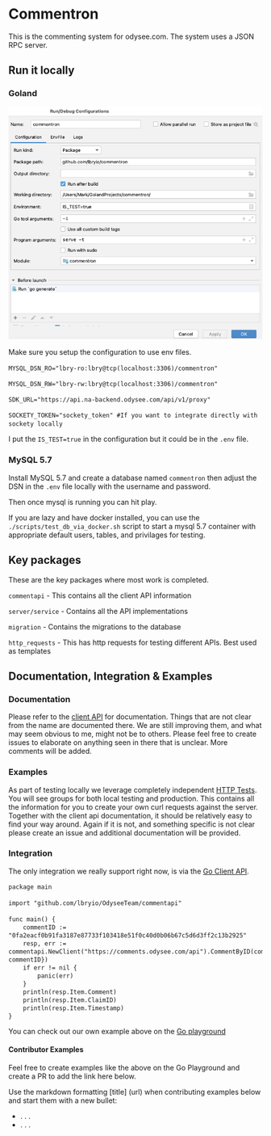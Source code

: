 # Commentron 

This is the commenting system for odysee.com. The system uses a JSON RPC server.
 
## Run it locally

### Goland

![GoLand configuration](goland-config.png)

Make sure you setup the configuration to use env files. 

`MYSQL_DSN_RO="lbry-ro:lbry@tcp(localhost:3306)/commentron"`

`MYSQL_DSN_RW="lbry-rw:lbry@tcp(localhost:3306)/commentron"`

`SDK_URL="https://api.na-backend.odysee.com/api/v1/proxy"`

`SOCKETY_TOKEN="sockety_token" #If you want to integrate directly with sockety locally`

I put the `IS_TEST=true` in the configuration but it could be in the `.env` file. 

### MySQL 5.7

Install MySQL 5.7 and create a database named `commentron` then adjust the DSN
in the `.env` file locally with the username and password. 

Then once mysql is running you can hit play. 

If you are lazy and have docker installed, you can use the `./scripts/test_db_via_docker.sh` script
to start a mysql 5.7 container with appropriate default users, tables, and privilages for testing.

## Key packages

These are the key packages where most work is completed.

`commentapi` -  This contains all the client API information 

`server/service` - Contains all the API implementations

`migration` - Contains the migrations to the database

`http_requests` - This has http requests for testing different APIs. Best used as templates

## Documentation, Integration & Examples

### Documentation

Please refer to the [client API](commentapi) for documentation. Things that are not clear from the name are documented there.
We are still improving them, and what may seem obvious to me, might not be to others. Please feel free
to create issues to elaborate on anything seen in there that is unclear. More comments will be added. 

### Examples

As part of testing locally we leverage completely independent [HTTP Tests](http_requests). You will see
groups for both local testing and production. This contains all the information for you to create your 
own curl requests against the server. Together with the client api documentation, it should be relatively
easy to find your way around. Again if it is not, and something specific is not clear please create an issue
and additional documentation will be provided. 

### Integration 

The only integration we really support right now, is via the [Go Client API](commentapi). 

```golang
package main

import "github.com/lbryio/OdyseeTeam/commentapi"

func main() {
	commentID := "0fa2eacf0b91fa3187e87733f103418e51f0c40d0b06b67c5d6d3ff2c13b2925"
	resp, err := commentapi.NewClient("https://comments.odysee.com/api").CommentByID(commentapi.ByIDArgs{CommentID: commentID})
	if err != nil {
		panic(err)
	}
	println(resp.Item.Comment)
	println(resp.Item.ClaimID)
	println(resp.Item.Timestamp)
}
```

You can check out our own example above on the [Go playground](https://play.golang.com/p/o2gHKgvamu3)


#### Contributor Examples

Feel free to create examples like the above on the Go Playground and create a PR to add the link here below.

Use the markdown formatting [title] (url) when contributing examples below and start them with a new bullet:

-  . . .
-  . . .



